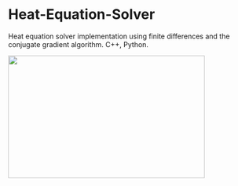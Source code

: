# Heat-Equation-Solver
Heat equation solver implementation using finite differences and the conjugate gradient algorithm. C++, Python.

<img src="https://user-images.githubusercontent.com/57925449/211735795-33999d03-dc22-4c91-8f7d-95311f93ac37.png" width= "400" height= "250">
